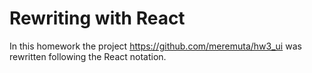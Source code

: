 # Rewriting with React

In this homework the project https://github.com/meremuta/hw3_ui was rewritten following the React notation. 
